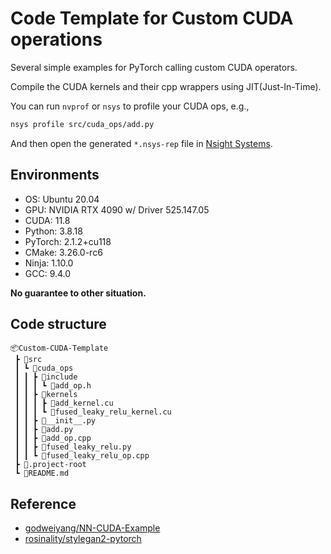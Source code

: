 # Code Template for Custom CUDA operations
Several simple examples for PyTorch calling custom CUDA operators.

Compile the CUDA kernels and their cpp wrappers using JIT(Just-In-Time).

You can run `nvprof` or `nsys` to profile your CUDA ops, e.g., 
```bash
nsys profile src/cuda_ops/add.py

```
And then open the generated `*.nsys-rep` file in [Nsight Systems](https://developer.nvidia.com/nsight-systems).

## Environments
- OS: Ubuntu 20.04
- GPU: NVIDIA RTX 4090 w/ Driver 525.147.05
- CUDA: 11.8
- Python: 3.8.18
- PyTorch: 2.1.2+cu118
- CMake: 3.26.0-rc6
- Ninja: 1.10.0
- GCC: 9.4.0

**No guarantee to other situation.**

## Code structure
```
📦Custom-CUDA-Template
 ┣ 📂src
 ┃ ┗ 📂cuda_ops
 ┃ ┃ ┣ 📂include
 ┃ ┃ ┃ ┗ 📜add_op.h
 ┃ ┃ ┣ 📂kernels
 ┃ ┃ ┃ ┣ 📜add_kernel.cu
 ┃ ┃ ┃ ┗ 📜fused_leaky_relu_kernel.cu
 ┃ ┃ ┣ 📜__init__.py
 ┃ ┃ ┣ 📜add.py
 ┃ ┃ ┣ 📜add_op.cpp
 ┃ ┃ ┣ 📜fused_leaky_relu.py
 ┃ ┃ ┗ 📜fused_leaky_relu_op.cpp
 ┣ 📜.project-root
 ┗ 📜README.md
```

## Reference
- [godweiyang/NN-CUDA-Example](https://github.com/godweiyang/NN-CUDA-Example)
- [rosinality/stylegan2-pytorch](https://github.com/rosinality/stylegan2-pytorch)